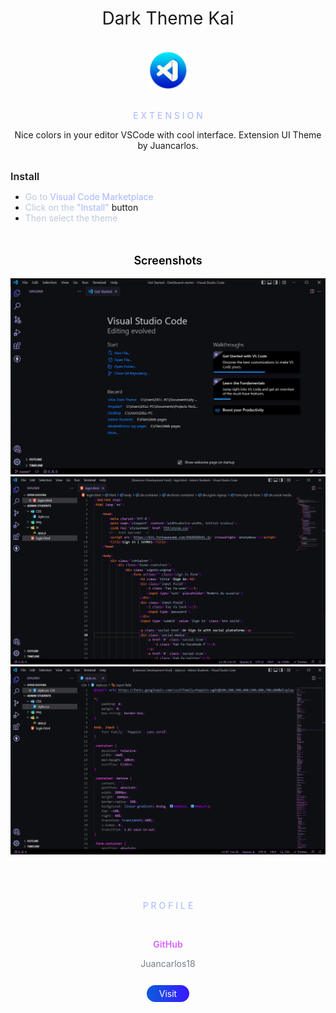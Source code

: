 <h1 style="text-align:center; font-weight:400">Dark Theme Kai</h1>

<br>
<div style="text-align:center">
    <img style="height: 60px" src="icons/icon-juancarlos18.png">
</div>

<br>

<p style="text-align:center; color: #A7B5FF"> E X T E N S I O N</p>

<p style="text-align:center"> Nice colors in your editor VSCode with cool interface. Extension UI Theme by Juancarlos.</p>
<br>

<h3 style="display: inline; font-weight:600; font-size:16px">Install</h3>
<br>

* <span style="color:#BBC9D9">Go to </span><span style="color:#A7B5FF">Visual Code Marketplace</span>
* <span style="color:#BBC9D9">Click on the </span><span style="color:#A7B5FF">"Install"</span> button
* <span style="color:#BBC9D9">Then select the theme</span>

<br>

<p style="display: block-inline; text-align:center; color: #000000; font-weight:600; font-size:18px">Screenshots </p>

<img src="images/Screenshot 0.png">
<br>
<img src="images/Screenshot 1.png">
<br>
<img src="images/Screenshot 2.png">

<style>
    .bgcolor {
        background:linear-gradient(to right, #3A17FF, #0D5CDC, #3A17FF);
        background-size:200%;
        background-position: right;
        text-decoration:none;
        transition: .2s;
    }
    .bgcolor:hover {
        background-position: left;
        text-decoration:none;
    }
</style>

<br>

#

<br>
<p style="text-align:center; color: #A7B5FF">P R O F I L E</p>
<br>
<div style="display:block-inline; text-align:center">
    <p style="font-weight:700; color: #DB6EFF">GitHub</p>
    <p style="color:#727C8E">Juancarlos18</p>
    <br>
    <a class="bgcolor" href="https://github.com/juancarlos18" style="width:10%;border-radius:20px; padding:5px 20px; color:white">Visit</a>
</div>
